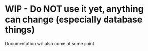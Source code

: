 # **WIP** - Do NOT use it yet, anything can change (especially database things)

Documentation will also come at some point
